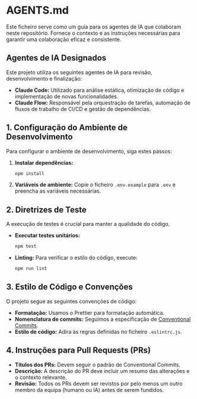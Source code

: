 # AGENTS.md

Este ficheiro serve como um guia para os agentes de IA que colaboram neste repositório. Fornece o contexto e as instruções necessárias para garantir uma colaboração eficaz e consistente.

## Agentes de IA Designados

Este projeto utiliza os seguintes agentes de IA para revisão, desenvolvimento e finalização:

- **Claude Code:** Utilizado para análise estática, otimização de código e implementação de novas funcionalidades.
- **Claude Flow:** Responsável pela orquestração de tarefas, automação de fluxos de trabalho de CI/CD e gestão de dependências.

## 1. Configuração do Ambiente de Desenvolvimento

Para configurar o ambiente de desenvolvimento, siga estes passos:

1.  **Instalar dependências:**
    ```bash
    npm install
    ```

2.  **Variáveis de ambiente:**
    Copie o ficheiro `.env.example` para `.env` e preencha as variáveis necessárias.

## 2. Diretrizes de Teste

A execução de testes é crucial para manter a qualidade do código.

- **Executar testes unitários:**
  ```bash
  npm test
  ```

- **Linting:**
  Para verificar o estilo do código, execute:
  ```bash
  npm run lint
  ```

## 3. Estilo de Código e Convenções

O projeto segue as seguintes convenções de código:

- **Formatação:** Usamos o Prettier para formatação automática.
- **Nomenclatura de commits:** Seguimos a especificação de [Conventional Commits](https://www.conventionalcommits.org/).
- **Estilo de código:** Adira às regras definidas no ficheiro `.eslintrc.js`.

## 4. Instruções para Pull Requests (PRs)

- **Títulos dos PRs:** Devem seguir o padrão de Conventional Commits.
- **Descrição:** A descrição do PR deve incluir um resumo das alterações e o contexto relevante.
- **Revisão:** Todos os PRs devem ser revistos por pelo menos um outro membro da equipa (humano ou IA) antes de serem fundidos.
